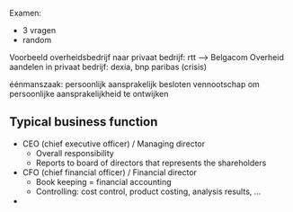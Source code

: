 Examen:
- 3 vragen 
- random

Voorbeeld overheidsbedrijf naar privaat bedrijf: rtt --> Belgacom
Overheid aandelen in privaat bedrijf: dexia, bnp paribas (crisis)

éénmanszaak: persoonlijk aansprakelijk
besloten vennootschap om persoonlijke aansprakelijkheid te ontwijken

## Typical business function

- CEO (chief executive officer) / Managing director
	- Overall responsibility
	- Reports to board of directors that represents the shareholders
- CFO (chief financial officer) / Financial director
	- Book keeping = financial accounting
	- Controlling: cost control, product costing, analysis results, ...
- 
